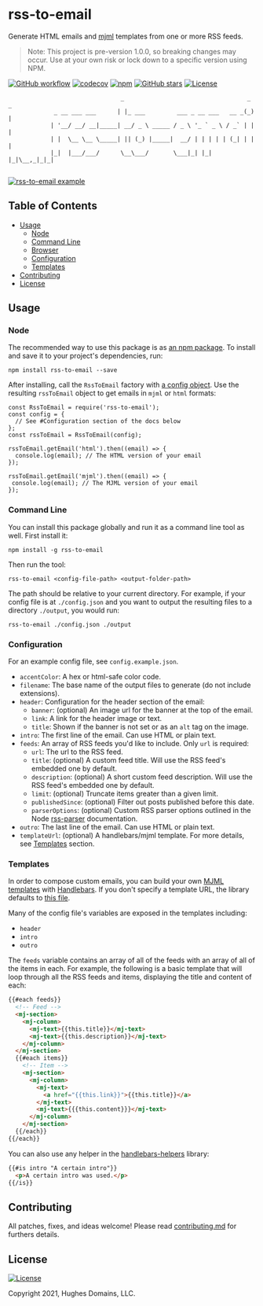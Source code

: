 # rss-to-email

Generate HTML emails and [mjml](https://mjml.io/) templates from one or more RSS feeds.

> Note: This project is pre-version 1.0.0, so breaking changes may occur. Use at your own risk or lock down to a specific version using NPM.

[![GitHub workflow](https://github.com/rsslove/rss-to-email/actions/workflows/test-and-lint.yml/badge.svg)](https://github.com/rsslove/rss-to-email/actions)
[![codecov](https://codecov.io/gh/rsslove/rss-to-email/branch/master/graph/badge.svg?token=I2752VL3TQ)](https://codecov.io/gh/rsslove/rss-to-email)
[![npm](https://img.shields.io/npm/v/rss-to-email.svg)](https://www.npmjs.com/package/rss-to-email)
[![GitHub stars](https://img.shields.io/github/stars/portable-cto/rss-to-email.svg?style=social&label=Stars)](https://github.com/portable-cto/rss-to-email)
[![License](https://img.shields.io/badge/License-Apache%202.0-blue.svg)](https://opensource.org/licenses/Apache-2.0)

```
                                _                                   _ _ 
             _ __ ___ ___      | |_ ___         ___ _ __ ___   __ _(_) |
            | '__/ __/ __|_____| __/ _ \ _____ / _ \ '_ ` _ \ / _` | | |
            | |  \__ \__ \_____| || (_) |_____|  __/ | | | | | (_| | | |
            |_|  |___/___/      \__\___/       \___|_| |_| |_|\__,_|_|_|
                                                                        

 ```

[![rss-to-email example](http://g.recordit.co/KKSAZBRdsT.gif)](http://g.recordit.co/KKSAZBRdsT.gif)


## Table of Contents

- [Usage](#usage)
  - [Node](#node)
  - [Command Line](#command-line)
  - [Browser](#browser)
  - [Configuration](#configuration)
  - [Templates](#templates)
- [Contributing](#contributing)
- [License](#license)


## Usage

### Node

The recommended way to use this package is as [an npm package](https://www.npmjs.com/package/rss-to-email). To install and save it to your project's dependencies, run:

```
npm install rss-to-email --save
```

After installing, call the `RssToEmail` factory with [a config object](#configuration). Use the resulting `rssToEmail` object to get emails in `mjml` or `html` formats: 

```
const RssToEmail = require('rss-to-email');
const config = {
  // See #Configuration section of the docs below
};
const rssToEmail = RssToEmail(config);

rssToEmail.getEmail('html').then((email) => {
  console.log(email); // The HTML version of your email
});

rssToEmail.getEmail('mjml').then((email) => {
 console.log(email); // The MJML version of your email
});
```

### Command Line

You can install this package globally and run it as a command line tool as well. First install it:

```
npm install -g rss-to-email
```

Then run the tool:

```
rss-to-email <config-file-path> <output-folder-path>
```

The path should be relative to your current directory. For example, if your config file is at `./config.json` and you want to output the resulting files to a directory `./output`, you would run:

```
rss-to-email ./config.json ./output
```

### Configuration

For an example config file, see `config.example.json`.

- `accentColor`: A hex or html-safe color code.
- `filename`: The base name of the output files to generate (do not include extensions).
- `header`: Configuration for the header section of the email:
  - `banner`: (optional) An image url for the banner at the top of the email.
  - `link`: A link for the header image or text.
  - `title`: Shown if the banner is not set or as an `alt` tag on the image.
- `intro`: The first line of the email. Can use HTML or plain text.
- `feeds`: An array of RSS feeds you'd like to include. Only `url` is required:
  - `url`: The url to the RSS feed.
  - `title`: (optional) A custom feed title. Will use the RSS feed's embedded one by default.
  - `description`: (optional) A short custom feed description. Will use the RSS feed's embedded one by default.
  - `limit`: (optional) Truncate items greater than a given limit.
  - `publishedSince`: (optional) Filter out posts published before this date.
  - `parserOptions`: (optional) Custom RSS parser options outlined in the Node [rss-parser](https://www.npmjs.com/package/rss-parser#xml-options) documentation.
- `outro`: The last line of the email. Can use HTML or plain text.
- `templateUrl`: (optional) A handlebars/mjml template. For more details, see [Templates](#templates) section.

### Templates
In order to compose custom emails, you can build your own [MJML templates](https://mjml.io/) with [Handlebars](). If you don't specify a template URL, the library defaults to [this file](https://raw.githubusercontent.com/portable-cto/rss-to-email/master/src/templates/default.mjml).

Many of the config file's variables are exposed in the templates including:

- `header`
- `intro`
- `outro`

The `feeds` variable contains an array of all of the feeds with an array of all of the items in each. For example, the following is a basic template that will loop through all the RSS feeds and items, displaying the title and content of each:

```html
{{#each feeds}}
  <!-- Feed -->
  <mj-section>
    <mj-column>
      <mj-text>{{this.title}}</mj-text>
      <mj-text>{{this.description}}</mj-text>
    </mj-column>
  </mj-section>
  {{#each items}}
    <!-- Item -->
    <mj-section>
      <mj-column>
        <mj-text>
          <a href="{{this.link}}">{{this.title}}</a>
        </mj-text>
        <mj-text>{{{this.content}}}</mj-text>
      </mj-column>
    </mj-section>
  {{/each}}
{{/each}}
```

You can also use any helper in the [handlebars-helpers](https://github.com/helpers/handlebars-helpers) library:

```html
{{#is intro "A certain intro"}}
  <p>A certain intro was used.</p>
{{/is}}
```

## Contributing

All patches, fixes, and ideas welcome! Please read [contributing.md](contributing.md) for furthers details.


## License

[![License](https://img.shields.io/badge/License-Apache%202.0-blue.svg)](https://opensource.org/licenses/Apache-2.0)

Copyright 2021, Hughes Domains, LLC.
